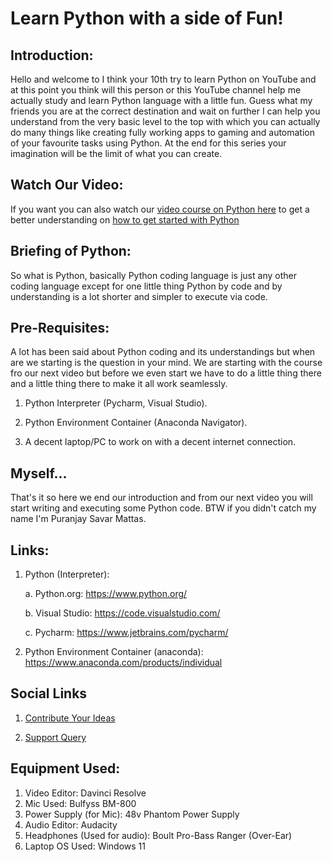 # Learn Python with a side of Fun!

## Introduction:

Hello and welcome to I think your 10th try to learn Python on YouTube and at this point you think will this person or this YouTube channel help me actually study and learn Python language with a little fun. Guess what my friends you are at the correct destination and wait on further I can help you understand from the very basic level to the top with which you can actually do many things like creating fully working apps to gaming and automation of your favourite tasks using Python. At the end for this series your imagination will be the limit of what you can create.

## Watch Our Video:

If you want you can also watch our [video course on Python here](https://youtube.com/playlist?list=PLsHhqcLgoVMscwEsZqJ2_Mb6-WDXF4fn5) to get a better understanding on [how to get started with Python](https://youtube.com/playlist?list=PLsHhqcLgoVMscwEsZqJ2_Mb6-WDXF4fn5)

## Briefing of Python:

So what is Python, basically Python coding language is just any other coding language except for one little thing Python by code and by understanding is a lot shorter and simpler to execute via code.

## Pre-Requisites:

A lot has been said about Python coding and its understandings but when are we starting is the question in your mind. We are starting with the course fro our next video but before we even start we have to do a little thing there and a little thing there to make it all work seamlessly.

1. Python Interpreter (Pycharm, Visual Studio).

2. Python Environment Container (Anaconda Navigator).

3. A decent laptop/PC to work on with a decent internet connection.

## Myself...

That's it so here we end our introduction and from our next video you will start writing and executing some Python code. BTW if you didn't catch my name I'm Puranjay Savar Mattas.

## Links:

1. Python (Interpreter):
    
    a. Python.org: https://www.python.org/
    
    b. Visual Studio: https://code.visualstudio.com/
    
    c. Pycharm: https://www.jetbrains.com/pycharm/

2. Python Environment Container (anaconda): https://www.anaconda.com/products/individual

## Social Links

1. [Contribute Your Ideas](https://forms.gle/jcdMUKe7qN2ZyDENA)

2. [Support Query](https://forms.gle/EancGTceW4fmCgys9)

## Equipment Used:

1. Video Editor: Davinci Resolve
2. Mic Used: Bulfyss BM-800
3. Power Supply (for Mic): 48v Phantom Power Supply
4. Audio Editor: Audacity
5. Headphones (Used for audio): Boult Pro-Bass Ranger (Over-Ear)
6. Laptop OS Used: Windows 11